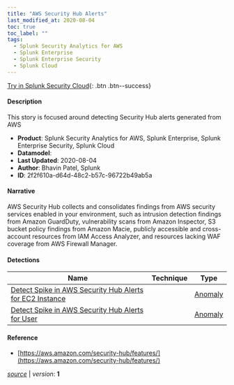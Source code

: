 ```yaml
---
title: "AWS Security Hub Alerts"
last_modified_at: 2020-08-04
toc: true
toc_label: ""
tags:
  - Splunk Security Analytics for AWS
  - Splunk Enterprise
  - Splunk Enterprise Security
  - Splunk Cloud
---
```


[Try in Splunk Security Cloud](https://www.splunk.com/en_us/cyber-security.html){: .btn .btn--success}

#### Description

This story is focused around detecting Security Hub alerts generated from AWS

- **Product**: Splunk Security Analytics for AWS, Splunk Enterprise, Splunk Enterprise Security, Splunk Cloud
- **Datamodel**: 
- **Last Updated**: 2020-08-04
- **Author**: Bhavin Patel, Splunk
- **ID**: 2f2f610a-d64d-48c2-b57c-96722b49ab5a

#### Narrative

AWS Security Hub collects and consolidates findings from AWS security services enabled in your environment, such as intrusion detection findings from Amazon GuardDuty, vulnerability scans from Amazon Inspector, S3 bucket policy findings from Amazon Macie, publicly accessible and cross-account resources from IAM Access Analyzer, and resources lacking WAF coverage from AWS Firewall Manager.

#### Detections

| Name        | Technique   | Type         |
| ----------- | ----------- |--------------|
| [Detect Spike in AWS Security Hub Alerts for EC2 Instance](/cloud/2a9b80d3-6340-4345-b5ad-290bf5d0d222/) |  | [Anomaly](https://github.com/splunk/security_content/wiki/Detection-Analytic-Types) |
| [Detect Spike in AWS Security Hub Alerts for User](/cloud/2a9b80d3-6220-4345-b5ad-290bf5d0d222/) |  | [Anomaly](https://github.com/splunk/security_content/wiki/Detection-Analytic-Types) |

#### Reference

* [https://aws.amazon.com/security-hub/features/](https://aws.amazon.com/security-hub/features/)



[*source*](https://github.com/splunk/security_content/tree/develop/stories/aws_security_hub_alerts.yml) \| *version*: **1**